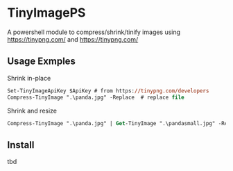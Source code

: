 # TinyImagePS
A powershell module to compress/shrink/tinify images using https://tinypng.com/ and https://tinypng.com/

## Usage Exmples

Shrink in-place
``` ps
Set-TinyImageApiKey $ApiKey # from https://tinypng.com/developers
Compress-TinyImage ".\panda.jpg" -Replace  # replace file
```

Shrink and resize
``` ps
Compress-TinyImage ".\panda.jpg" | Get-TinyImage ".\pandasmall.jpg" -ResizeMode Fit -Width 300 -Height 300 -Force
```

## Install
tbd